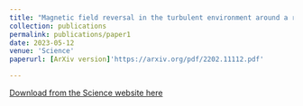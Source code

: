 ```yaml
---
title: "Magnetic field reversal in the turbulent environment around a repeating fast radio burst"
collection: publications
permalink: publications/paper1
date: 2023-05-12
venue: 'Science'
paperurl: [ArXiv version]'https://arxiv.org/pdf/2202.11112.pdf'

---
```


[Download from the Science website here](https://www.science.org/stoken/author-tokens/ST-1190/full)


